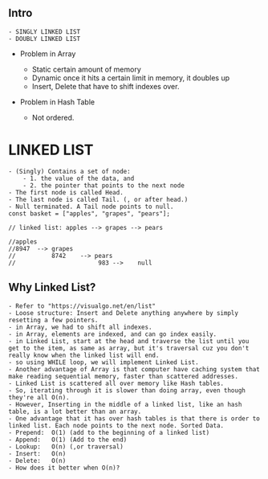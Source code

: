 ## Intro

    - SINGLY LINKED LIST
    - DOUBLY LINKED LIST

- Problem in Array

  - Static certain amount of memory
  - Dynamic once it hits a certain limit in memory, it doubles up
  - Insert, Delete that have to shift indexes over.

- Problem in Hash Table
  - Not ordered.

# LINKED LIST

    - (Singly) Contains a set of node:
        - 1. the value of the data, and
        - 2. the pointer that points to the next node
    - The first node is called Head.
    - The last node is called Tail. (, or after head.)
    - Null terminated. A Tail node points to null.
    const basket = ["apples", "grapes", "pears"];

    // linked list: apples --> grapes --> pears

    //apples
    //8947  --> grapes
    //          8742    --> pears
    //                       983 -->    null

## Why Linked List?

    - Refer to "https://visualgo.net/en/list"
    - Loose structure: Insert and Delete anything anywhere by simply resetting a few pointers.
    - in Array, we had to shift all indexes.
    - in Array, elements are indexed, and can go index easily.
    - in Linked List, start at the head and traverse the list until you get to the item, as same as array, but it's traversal cuz you don't really know when the linked list will end.
    - so using WHILE loop, we will implement Linked List.
    - Another advantage of Array is that computer have caching system that make reading sequential memory, faster than scattered addresses.
    - Linked List is scattered all over memory like Hash tables.
    - So, iterating through it is slower than doing array, even though they're all O(n).
    - However, Inserting in the middle of a linked list, like an hash table, is a lot better than an array.
    - One advantage that it has over hash tables is that there is order to linked list. Each node points to the next node. Sorted Data.
    - Prepend:  O(1) (add to the beginning of a linked list)
    - Append:   O(1) (Add to the end)
    - Lookup:   O(n) (,or traversal)
    - Insert:   O(n)
    - Delete:   O(n)
    - How does it better when O(n)?
